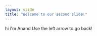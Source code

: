 ```yaml
---
layout: slide
title: "Welcome to our second slide!"
---
```

hi i'm Anand
Use the left arrow to go back!
